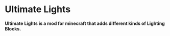 # Ultimate Lights

**Ultimate Lights is a mod for minecraft that adds different kinds of Lighting Blocks.**
